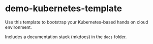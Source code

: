 # demo-kubernetes-template

Use this template to bootstrap your Kubernetes-based hands on cloud environment.

Includes a documentation stack (mkdocs) in the `docs` folder.
